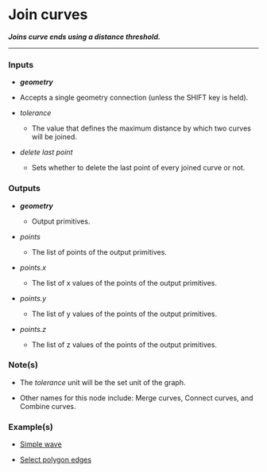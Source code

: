 # Join curves

**_Joins curve ends using a distance threshold._**

---


### Inputs

* **_geometry_**

 * Accepts a single geometry connection (unless the SHIFT key is held).

* _tolerance_

  * The value that defines the maximum distance by which two curves will be joined.

* _delete last point_

  * Sets whether to delete the last point of every joined curve or not.


### Outputs

* **_geometry_**

  * Output primitives.

* _points_

  * The list of points of the output primitives.

* _points.x_

  * The list of x values of the points of the output primitives.

* _points.y_

  * The list of y values of the points of the output primitives.

* _points.z_

  * The list of z values of the points of the output primitives.


### Note(s)

* The _tolerance_ unit will be the set unit of the graph.

* Other names for this node include: Merge curves, Connect curves, and Combine curves.


### Example(s)

* <a href="https://creator.trimble.com/graph?assetURI=whp:00d521e3-ed64-42c9-aaec-f22a9c91b8a6&version=latest" target="_blank">Simple wave</a>

* <a href="https://creator.trimble.com/graph?layout=right&assetURI=whp:cb18b98f-ec31-4a50-ac7a-8dc740da92f3&version=latest" target="_blank">Select polygon edges</a>
